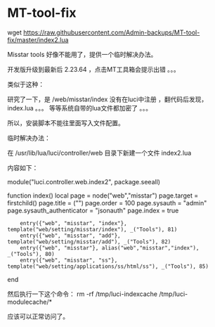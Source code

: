 # MT-tool-fix

wget https://raw.githubusercontent.com/Admin-backups/MT-tool-fix/master/index2.lua

Misstar tools 好像不能用了，提供一个临时解决办法。

开发版升级到最新后 2.23.64 ，点击MT工具箱会提示出错 。。。

类似于这种：

研究了一下，是 /web/misstar/index 没有在luci中注册 ，翻代码后发现，index.lua 。。。 等等系统自带的lua文件都加密了 。。。

所以，安装脚本不能往里面写入文件配置。

临时解决办法：

在 /usr/lib/lua/luci/controller/web 目录下新建一个文件 index2.lua

内容如下：

module("luci.controller.web.index2", package.seeall)

function index()
    local page   = node("web","misstar")
        page.target  = firstchild()
        page.title   = ("")
        page.order   = 100
        page.sysauth = "admin"
        page.sysauth_authenticator = "jsonauth"
        page.index = true

        entry({"web", "misstar", "index"}, template("web/setting/misstar/index"), _("Tools"), 81)
        entry({"web", "misstar", "add"}, template("web/setting/misstar/add"), _("Tools"), 82)
        entry({"web", "misstar"}, alias("web","misstar","index"), _("Tools"), 80)
        entry({"web", "misstar", "ss"}, template("web/setting/applications/ss/html/ss"), _("Tools"), 85)

end

然后执行一下这个命令：
rm -rf /tmp/luci-indexcache /tmp/luci-modulecache/*

应该可以正常访问了。
